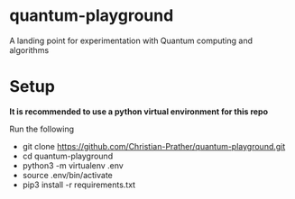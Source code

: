 # quantum-playground
A landing point for experimentation with Quantum computing and algorithms


# Setup
<b>It is recommended to use a python virtual environment for this repo</b>

Run the following

- git clone https://github.com/Christian-Prather/quantum-playground.git
- cd quantum-playground
- python3 -m virtualenv .env
- source .env/bin/activate
- pip3 install -r requirements.txt

